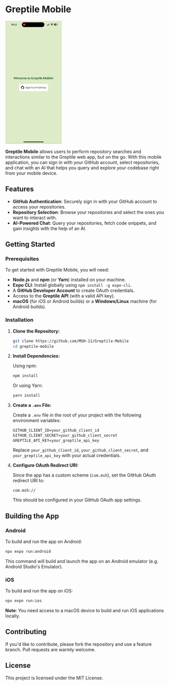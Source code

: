 # Greptile Mobile

![Greptile Mobile Demo](./Greptile.gif)

**Greptile Mobile** allows users to perform repository searches and interactions similar to the Greptile web app, but on the go. With this mobile application, you can sign in with your GitHub account, select repositories, and chat with an AI that helps you query and explore your codebase right from your mobile device.

## Features

- **GitHub Authentication**: Securely sign in with your GitHub account to access your repositories.
- **Repository Selection**: Browse your repositories and select the ones you want to interact with.
- **AI-Powered Chat**: Query your repositories, fetch code snippets, and gain insights with the help of an AI.

## Getting Started

### Prerequisites

To get started with Greptile Mobile, you will need:

- **Node.js** and **npm** (or **Yarn**) installed on your machine.
- **Expo CLI**: Install globally using `npm install -g expo-cli`.
- A **GitHub Developer Account** to create OAuth credentials.
- Access to the **Greptile API** (with a valid API key).
- **macOS** (for iOS or Android builds) or a **Windows/Linux** machine (for Android builds).

### Installation

1. **Clone the Repository:**

   ```bash
   git clone https://github.com/MSH-11/Greptile-Mobile
   cd greptile-mobile
   ```

2. **Install Dependencies:**

   Using npm:

   ```bash
   npm install
   ```

   Or using Yarn:

   ```bash
   yarn install
   ```

3. **Create a `.env` File:**

   Create a `.env` file in the root of your project with the following environment variables:

   ```plaintext
   GITHUB_CLIENT_ID=your_github_client_id
   GITHUB_CLIENT_SECRET=your_github_client_secret
   GREPTILE_API_KEY=your_greptile_api_key
   ```

   Replace `your_github_client_id`, `your_github_client_secret`, and `your_greptile_api_key` with your actual credentials.

4. **Configure OAuth Redirect URI:**

   Since the app has a custom scheme (`com.msh`), set the GitHub OAuth redirect URI to:

   ```
   com.msh://
   ```

   This should be configured in your GitHub OAuth app settings.

## Building the App

### Android

To build and run the app on Android:

```bash
npx expo run:android
```

This command will build and launch the app on an Android emulator (e.g. Android Studio's Emulator).

### iOS

To build and run the app on iOS:

```bash
npx expo run:ios
```

**Note**: You need access to a macOS device to build and run iOS applications locally.


## Contributing

If you'd like to contribute, please fork the repository and use a feature branch. Pull requests are warmly welcome.

## License

This project is licensed under the MIT License.
